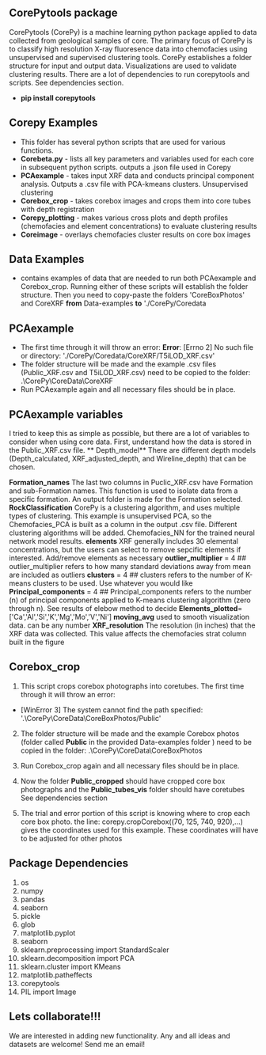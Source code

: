 ## CorePytools package
CorePytools (CorePy) is a machine learning python package applied to data collected from geological samples of core. The primary focus of CorePy is to classify high resolution 
X-ray fluoresence data into chemofacies using unsupervised and supervised clustering tools. CorePy establishes a folder structure for input and output data. Visualizations are used to validate clustering results. There are a lot of dependencies to run corepytools and scripts. See dependencies section.

- **pip install corepytools**

## Corepy Examples
- This folder has several python scripts that are used for various functions.
 - **Corebeta.py** - lists all key parameters and variables used for each core in subsequent python scripts. outputs a .json file used in Corepy  
 - **PCAexample** - takes input XRF data and conducts principal component analysis. Outputs a .csv file with PCA-kmeans clusters. Unsupervised clustering
 - **Corebox_crop** - takes corebox images and crops them into core tubes with depth registration
 - **Corepy_plotting** - makes various cross plots and depth profiles (chemofacies and element concentrations) to evaluate clustering results
 - **Coreimage** - overlays chemofacies cluster results on core box images  

## Data Examples
- contains examples of data that are needed to run both PCAexample and Corebox_crop. Running either of these scripts will establish the folder structure. Then you need to copy-paste the folders 'CoreBoxPhotos' and CoreXRF **from** Data-examples **to** './CorePy/Coredata

## PCAexample
- The first time through it will throw an error:
 **Error**: [Errno 2] No such file or directory: './CorePy/Coredata/CoreXRF/T5iLOD_XRF.csv'
- The folder structure will be made and the example .csv files (Public_XRF.csv and T5iLOD_XRF.csv) need to be copied to the folder: .\CorePy\CoreData\CoreXRF
- Run PCAexample again and all necessary files should be in place.

## PCAexample variables
I tried to keep this as simple as possible, but there are a lot of variables to consider when using core data. First, understand how the data is stored
in the Public_XRF.csv file. 
** Depth_model** There are different depth models (Depth_calculated, XRF_adjusted_depth, and Wireline_depth) that can be chosen.

**Formation_names** The last two columns in Puclic_XRF.csv have Formation and sub-Formation names. This function is used to isolate data from a specific formation.
An output folder is made for the Formation selected.
**RockClassification** CorePy is a clustering algorithm, and uses multiple types of clustering. This example is unsupervised PCA, so the Chemofacies_PCA is built as a column in the output .csv file.
Different clustering algorithms will be added. Chemofacies_NN for the trained neural network model results.
**elements** XRF generally includes 30 elemental concentrations, but the users can select to remove sepcific elements if interested. Add/remove elements as necessary
**outlier_multiplier** = 4 ## outlier_multiplier refers to how many standard deviations away from mean are included as outliers
**clusters** = 4 ## clusters refers to the number of K-means clusters to be used. Use whatever you would like
**Principal_components** = 4 ## Principal_components refers to the number (n) of principal components applied to K-means clustering algorithm (zero through n). See results of elebow method to decide
**Elements_plotted**=['Ca','Al','Si','K','Mg','Mo','V','Ni']
**moving_avg** used to smooth visualization data. can be any number
**XRF_resolution** The resolution (in inches) that the XRF data was collected. This value affects the chemofacies strat column built in the figure

## Corebox_crop
1) This script crops corebox photographs into coretubes. The first time through it will throw an error:
 - [WinError 3] The system cannot find the path specified: '.\\CorePy\\CoreData\\CoreBoxPhotos/Public'
 
2) The folder structure will be made and the example Corebox photos (folder called **Public** in the provided Data-examples folder ) need to be copied in the folder: .\CorePy\CoreData\CoreBoxPhotos

3) Run Corebox_crop again and all necessary files should be in place.

4) Now the folder **Public_cropped** should have cropped core box photographs and the **Public_tubes_vis** folder should have coretubes 
See dependencies section

5) The trial and error portion of this script is knowing where to crop each core box photo. the line: corepy.cropCorebox((70, 125, 740, 920),...) gives the coordinates used for this example. These coordinates will have to be adjusted for other photos 

## Package Dependencies

1) os
2) numpy
3) pandas
4) seaborn
5) pickle
6) glob
7) matplotlib.pyplot
8) seaborn
9) sklearn.preprocessing import StandardScaler
10) sklearn.decomposition import PCA
11) sklearn.cluster import KMeans
12) matplotlib.patheffects
13) corepytools
14) PIL import Image

## Lets collaborate!!!
We are interested in adding new functionality. Any and all ideas and datasets are welcome! Send me an email!

